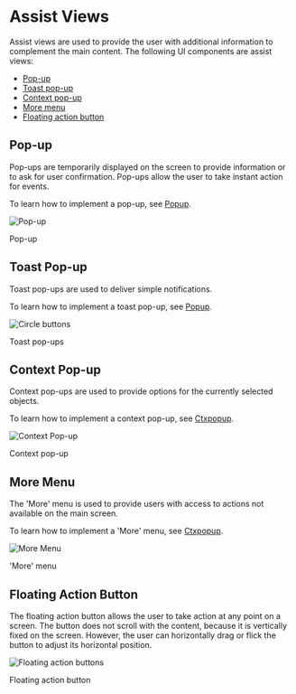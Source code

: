 # Assist Views

Assist views are used to provide the user with additional information to complement the main content. The following UI components are assist views:

-   [Pop-up](#pop-up)
-   [Toast pop-up](#toast-pop-up)
-   [Context pop-up](#context-pop-up)
-   [More menu](#more-menu)
-   [Floating action button](#floating-action-button)

## Pop-up

Pop-ups are temporarily displayed on the screen to provide information or to ask for user confirmation. Pop-ups allow the user to take instant action for events.

To learn how to implement a pop-up, see [Popup](../../../native/guides/ui/efl/component-popup-m.md).

![Pop-up](media/5.4_a-259x460.png)

Pop-up

## Toast Pop-up

Toast pop-ups are used to deliver simple notifications.

To learn how to implement a toast pop-up, see [Popup](../../../native/guides/ui/efl/component-popup-m.md).

![Circle buttons](media/toast-236x126.png)

Toast pop-ups

## Context Pop-up

Context pop-ups are used to provide options for the currently selected objects.

To learn how to implement a context pop-up, see [Ctxpopup](../../../native/guides/ui/efl/component-ctxpopup-m.md).

![Context Pop-up](media/context_pop_up-260x127.png)

Context pop-up

## More Menu

The 'More' menu is used to provide users with access to actions not available on the main screen.

To learn how to implement a 'More' menu, see [Ctxpopup](../../../native/guides/ui/efl/component-ctxpopup-m.md).

![More Menu](media/5.4._d-259x460.png)

'More' menu

## Floating Action Button

The floating action button allows the user to take action at any point on a screen. The button does not scroll with the content, because it is vertically fixed on the screen. However, the user can horizontally drag or flick the button to adjust its horizontal position.

![Floating action buttons](media/5.4._f-259x460.png)

Floating action button
